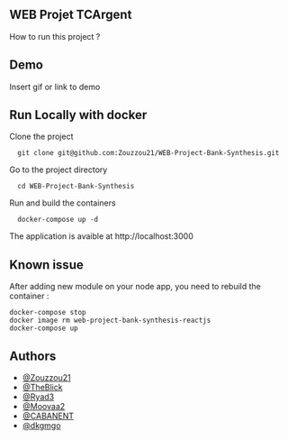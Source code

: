 ## WEB Projet TCArgent

How to run this project ?
## Demo

Insert gif or link to demo


## Run Locally with docker

Clone the project

```
  git clone git@github.com:Zouzzou21/WEB-Project-Bank-Synthesis.git
```

Go to the project directory

```
  cd WEB-Project-Bank-Synthesis
```

Run and build the containers

```
  docker-compose up -d
```

The application is avaible at http://localhost:3000


## Known issue

After adding new module on your node app, you need to rebuild the container :

```
docker-compose stop
docker image rm web-project-bank-synthesis-reactjs
docker-compose up
```


## Authors

- [@Zouzzou21](https://github.com/Zouzzou21)
- [@TheBlick](https://github.com/TheBlick)
- [@Ryad3](https://github.com/Ryad3)
- [@Moovaa2 ](https://github.com/Moovaa2 )
- [@CABANENT](https://github.com/CABANENT)
- [@dkgmgo](https://github.com/dkgmgo)
